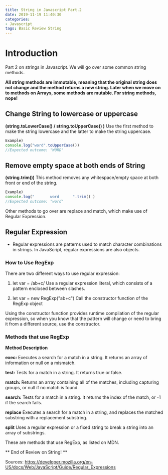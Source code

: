 ```yaml
---
title: String in Javascript Part.2
date: 2019-11-19 11:40:30
categories:
- Javascript
tags: Basic Review String
---
```


# Introduction
Part 2 on strings in Javascript. We will go over some common string methods. 

**All string methods are immutable, meaning that the original string does not change and the method returns a new string. Later when we move on to methods on Arrays, some methods are mutable. For string methods, nope!**

## Change String to lowercase or uppercase
**(string.toLowerCase() / string.toUpperCase() )**
Use the first method to make the string lowercase and the latter to make the string uppercase.

```js
Example)
console.log("word".toUpperCase())
//Expected outcome: "WORD"
```

## Remove empty space at both ends of String
**(string.trim())**
This method removes any whitespace/empty space at both front or end of the string. 
```js
Example)
console.log("       word      ".trim() )
//Expected outcome: "word"
```

Other methods to go over are replace and match, which make use of Regular Expression. 

## Regular Expression

- Regular expressions are patterns used to match character combinations in strings. In JavaScript, regular expressions are also objects.

### How to Use RegExp
There are two different ways to use regular expression:


1. let var = /ab+c/ 
Use a regular expression literal, which consists of a pattern enclosed between slashes.

2. let var = new RegExp("ab+c")
Call the constructor function of the RegExp object

Using the constructor function provides runtime compilation of the regular expression, so when you know that the pattern will change or need to bring it from a different source, use the constructor.


### Methods that use RegExp

**Method	Description**

**exec:**	Executes a search for a match in a string. It returns an array of information or null on a mismatch. 

**test:**	Tests for a match in a string. It returns true or false. 

**match:**	Returns an array containing all of the matches, including capturing groups, or null if no match is found. 

**search:**	
Tests for a match in a string. It returns the index of the match, or -1 if the search fails. 

**replace**	Executes a search for a match in a string, and replaces the matched substring with a replacement substring. 

**split**	Uses a regular expression or a fixed string to break a string into an array of substrings. 

These are methods that use RegExp, as listed on MDN. 

** End of Review on String! **

Sources:
https://developer.mozilla.org/en-US/docs/Web/JavaScript/Guide/Regular_Expressions